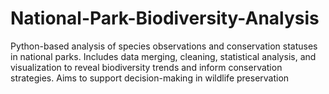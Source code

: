 # National-Park-Biodiversity-Analysis
Python-based analysis of species observations and conservation statuses in national parks. Includes data merging, cleaning, statistical analysis, and visualization to reveal biodiversity trends and inform conservation strategies. Aims to support decision-making in wildlife preservation
